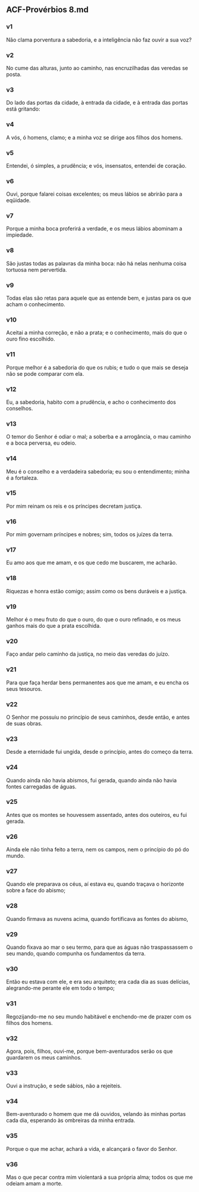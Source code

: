 ## ACF-Provérbios 8.md
### v1
 Não clama porventura a sabedoria, e a inteligência não faz ouvir a sua voz?
### v2
 No cume das alturas, junto ao caminho, nas encruzilhadas das veredas se posta.
### v3
 Do lado das portas da cidade, à entrada da cidade, e à entrada das portas está gritando:
### v4
 A vós, ó homens, clamo; e a minha voz se dirige aos filhos dos homens.
### v5
 Entendei, ó simples, a prudência; e vós, insensatos, entendei de coração.
### v6
 Ouvi, porque falarei coisas excelentes; os meus lábios se abrirão para a eqüidade.
### v7
 Porque a minha boca proferirá a verdade, e os meus lábios abominam a impiedade.
### v8
 São justas todas as palavras da minha boca: não há nelas nenhuma coisa tortuosa nem pervertida.
### v9
 Todas elas são retas para aquele que as entende bem, e justas para os que acham o conhecimento.
### v10
 Aceitai a minha correção, e não a prata; e o conhecimento, mais do que o ouro fino escolhido.
### v11
 Porque melhor é a sabedoria do que os rubis; e tudo o que mais se deseja não se pode comparar com ela.
### v12
 Eu, a sabedoria, habito com a prudência, e acho o conhecimento dos conselhos.
### v13
 O temor do Senhor é odiar o mal; a soberba e a arrogância, o mau caminho e a boca perversa, eu odeio.
### v14
 Meu é o conselho e a verdadeira sabedoria; eu sou o entendimento; minha é a fortaleza.
### v15
 Por mim reinam os reis e os príncipes decretam justiça.
### v16
 Por mim governam príncipes e nobres; sim, todos os juízes da terra.
### v17
 Eu amo aos que me amam, e os que cedo me buscarem, me acharão.
### v18
 Riquezas e honra estão comigo; assim como os bens duráveis e a justiça.
### v19
 Melhor é o meu fruto do que o ouro, do que o ouro refinado, e os meus ganhos mais do que a prata escolhida.
### v20
 Faço andar pelo caminho da justiça, no meio das veredas do juízo.
### v21
 Para que faça herdar bens permanentes aos que me amam, e eu encha os seus tesouros.
### v22
 O Senhor me possuiu no princípio de seus caminhos, desde então, e antes de suas obras.
### v23
 Desde a eternidade fui ungida, desde o princípio, antes do começo da terra.
### v24
 Quando ainda não havia abismos, fui gerada, quando ainda não havia fontes carregadas de águas.
### v25
 Antes que os montes se houvessem assentado, antes dos outeiros, eu fui gerada.
### v26
 Ainda ele não tinha feito a terra, nem os campos, nem o princípio do pó do mundo.
### v27
 Quando ele preparava os céus, aí estava eu, quando traçava o horizonte sobre a face do abismo;
### v28
 Quando firmava as nuvens acima, quando fortificava as fontes do abismo,
### v29
 Quando fixava ao mar o seu termo, para que as águas não traspassassem o seu mando, quando compunha os fundamentos da terra.
### v30
 Então eu estava com ele, e era seu arquiteto; era cada dia as suas delícias, alegrando-me perante ele em todo o tempo;
### v31
 Regozijando-me no seu mundo habitável e enchendo-me de prazer com os filhos dos homens.
### v32
 Agora, pois, filhos, ouvi-me, porque bem-aventurados serão os que guardarem os meus caminhos.
### v33
 Ouvi a instrução, e sede sábios, não a rejeiteis.
### v34
 Bem-aventurado o homem que me dá ouvidos, velando às minhas portas cada dia, esperando às ombreiras da minha entrada.
### v35
 Porque o que me achar, achará a vida, e alcançará o favor do Senhor.
### v36
 Mas o que pecar contra mim violentará a sua própria alma; todos os que me odeiam amam a morte.
